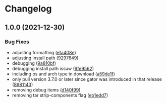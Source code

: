# Changelog

## 1.0.0 (2021-12-30)


### Bug Fixes

* adjusting formatting ([efa408e](https://www.github.com/MxNxPx/asdf-gator/commit/efa408ed0caad0055ac8a9d8f110cd31854dcb11))
* adjusting install path ([9297649](https://www.github.com/MxNxPx/asdf-gator/commit/9297649c1e3db4e2c3582d1a814bf8bc63de1a6e))
* debugging ([9a810bf](https://www.github.com/MxNxPx/asdf-gator/commit/9a810bf889babd25fae6339283e10b04aef64d93))
* debugging install path issuw ([9fe9562](https://www.github.com/MxNxPx/asdf-gator/commit/9fe95625edd31633b7c75c4219124d40898827f5))
* including os and arch type in download ([a59de1f](https://www.github.com/MxNxPx/asdf-gator/commit/a59de1f4511e8c037c0ec515c532468b60c15009))
* only pull version 3.7.0 or later since gator was introduced in that release ([8981143](https://www.github.com/MxNxPx/asdf-gator/commit/8981143dc094647ddc0bc7c38e34c645fc36d0d7))
* removing debug items ([d140f99](https://www.github.com/MxNxPx/asdf-gator/commit/d140f9939559a04e76aa82beefa1c4b4bcfeb638))
* removing tar strip-components flag ([eb1edd7](https://www.github.com/MxNxPx/asdf-gator/commit/eb1edd7896e9ed06facadd6b384b8389fb2a498c))
